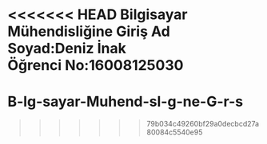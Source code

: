 <<<<<<< HEAD
Bilgisayar Mühendisliğine Giriş
Ad Soyad:Deniz İnak  
Öğrenci No:16008125030
=======
# B-lg-sayar-Muhend-sl-g-ne-G-r-s
>>>>>>> 79b034c49260bf29a0decbcd27a80084c5540e95
